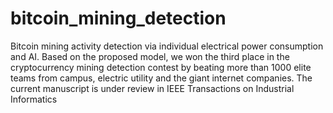 # bitcoin_mining_detection
Bitcoin mining activity detection via individual electrical power consumption and AI.
Based on the proposed model, we won the third place in the cryptocurrency mining detection contest by beating more than 1000 elite teams from campus, electric utility and the giant internet companies.
The current manuscript is under review in IEEE Transactions on Industrial Informatics
